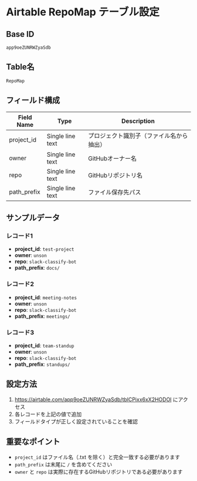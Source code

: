 # Airtable RepoMap テーブル設定

## Base ID
`app9oeZUNRWZyaSdb`

## Table名
`RepoMap`

## フィールド構成

| Field Name | Type | Description |
|------------|------|-------------|
| project_id | Single line text | プロジェクト識別子（ファイル名から抽出） |
| owner | Single line text | GitHubオーナー名 |
| repo | Single line text | GitHubリポジトリ名 |
| path_prefix | Single line text | ファイル保存先パス |

## サンプルデータ

### レコード1
- **project_id**: `test-project`
- **owner**: `unson`
- **repo**: `slack-classify-bot`
- **path_prefix**: `docs/`

### レコード2
- **project_id**: `meeting-notes`
- **owner**: `unson`
- **repo**: `slack-classify-bot`
- **path_prefix**: `meetings/`

### レコード3
- **project_id**: `team-standup`
- **owner**: `unson`
- **repo**: `slack-classify-bot`
- **path_prefix**: `standups/`

## 設定方法

1. https://airtable.com/app9oeZUNRWZyaSdb/tblCPixx6xX2HODOl にアクセス
2. 各レコードを上記の値で追加
3. フィールドタイプが正しく設定されていることを確認

## 重要なポイント

- `project_id` はファイル名（.txt を除く）と完全一致する必要があります
- `path_prefix` は末尾に `/` を含めてください
- `owner` と `repo` は実際に存在するGitHubリポジトリである必要があります 